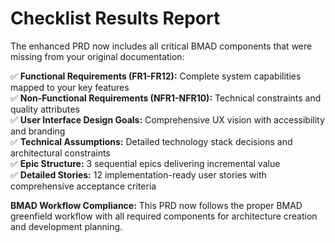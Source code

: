 # Checklist Results Report

The enhanced PRD now includes all critical BMAD components that were missing from your original documentation:

✅ **Functional Requirements (FR1-FR12):** Complete system capabilities mapped to your key features  
✅ **Non-Functional Requirements (NFR1-NFR10):** Technical constraints and quality attributes  
✅ **User Interface Design Goals:** Comprehensive UX vision with accessibility and branding  
✅ **Technical Assumptions:** Detailed technology stack decisions and architectural constraints  
✅ **Epic Structure:** 3 sequential epics delivering incremental value  
✅ **Detailed Stories:** 12 implementation-ready user stories with comprehensive acceptance criteria  

**BMAD Workflow Compliance:** This PRD now follows the proper BMAD greenfield workflow with all required components for architecture creation and development planning.
